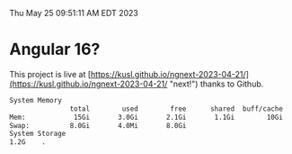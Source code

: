 Thu May 25 09:51:11 AM EDT 2023

# Angular 16?


This project is live at [https://kusl.github.io/ngnext-2023-04-21/](https://kusl.github.io/ngnext-2023-04-21/ "next!") thanks to Github.

```bash
System Memory
               total        used        free      shared  buff/cache   available
Mem:            15Gi       3.0Gi       2.1Gi       1.1Gi        10Gi        10Gi
Swap:          8.0Gi       4.0Mi       8.0Gi
System Storage
1.2G	.
```
```bash
